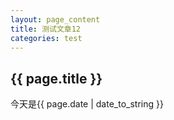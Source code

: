 ```yaml
---
layout: page_content
title: 测试文章12
categories: test
---
```


<h2>{{ page.title }}</h2>
<p>今天是{{ page.date | date_to_string }}</p>